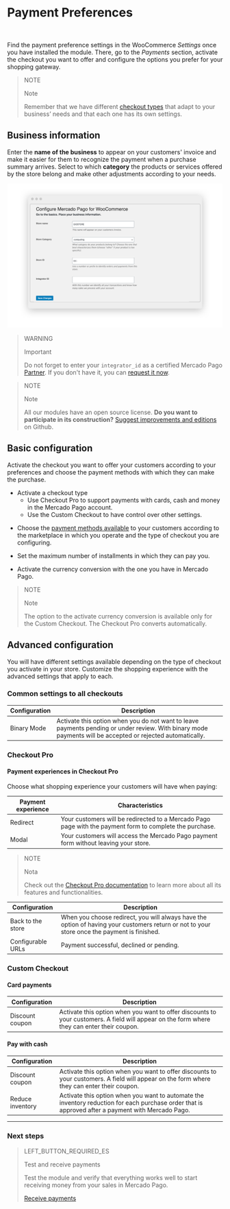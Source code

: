 # Payment Preferences
<br/>

Find the payment preference settings in the WooCommerce *Settings* once you have installed the module. There, go to the *Payments* section, activate the checkout you want to offer and configure the options you prefer for your shopping gateway.

> NOTE
>
> Note
>
> Remember that we have different [checkout types]() that adapt to your business’ needs and that each one has its own settings.

## Business information

Enter the **name of the business** to appear on your customers' invoice and make it easier for them to recognize the payment when a purchase summary arrives. Select to which **category** the products or services offered by the store belong and make other adjustments according to your needs.

![Basic information](/images/woocomerce/en_info_basica.png)

> WARNING
>
> Important
>
> Do not forget to enter your `integrator_id` as a certified Mercado Pago [Partner](https://partners.mercadopago.com/). If you don't have it, you can [request it now](https://docs.google.com/forms/d/1EeO__nZuqHf4cb81NpwtDSybPT7COluSZVrXR4A8F7Q/viewform?edit_requested=true).

<span></span>

> NOTE
>
> Note
>
> All our modules have an open source license. **Do you want to participate in its construction?** [Suggest improvements and editions](https://github.com/mercadopago/cart-woocommerce) on Github.

## Basic configuration

Activate the checkout you want to offer your customers according to your preferences and choose the payment methods with which they can make the purchase.

* Activate a checkout type
  * Use Checkout Pro to support payments with cards, cash and money in the Mercado Pago account.
  * Use the Custom Checkout to have control over other settings.

<!-- > WARNING
>
> Important
>
> Note that the [Checkout Pro](https://www.mercadopago.com.ar/developers/en/guides/online-payments/checkout-pro/introduction) is exclusive of the Custom Checkout and vice versa. You can use both custom checkouts at the same time to offer all means of payment. -->

* Choose the [payment methods available](https://www.mercadopago.com.ar/developers/en/guides/localization/payment-methods/) to your customers according to the marketplace in which you operate and the type of checkout you are configuring.

* Set the maximum number of installments in which they can pay you.

* Activate the currency conversion with the one you have in Mercado Pago.

> NOTE
>
> Note
>
> The option to the activate currency conversion is available only for the Custom Checkout. The Checkout Pro converts automatically.

## Advanced configuration

You will have different settings available depending on the type of checkout you activate in your store. Customize the shopping experience with the advanced settings that apply to each.

### Common settings to all checkouts

| Configuration                 | Description                                                                 	                |
|-------------------------------|-----------------------------------------------------------------------------------------------|
| Binary Mode     	            | Activate this option when you do not want to leave payments pending or under review. With binary mode payments will be accepted or rejected automatically.|

### Checkout Pro

#### Payment experiences in Checkout Pro

Choose what shopping experience your customers will have when paying: 

| Payment experience            | Characteristics                                                              	                                 |
|-------------------------------|----------------------------------------------------------------------------------------------------------------|
| Redirect     	                | Your customers will be redirected to a Mercado Pago page with the payment form to complete the purchase.       |
| Modal                       	| Your customers will access the Mercado Pago payment form without leaving your store.                           |

> NOTE
>
> Nota
>
> Check out the [Checkout Pro documentation](https://www.mercadopago.com.ar/developers/en/guides/online-payments/checkout-pro/introduction/) to learn more about all its features and functionalities.

| Configuration                 | Description                                                               	                  |
|-------------------------------|-----------------------------------------------------------------------------------------------|
| Back to the store     	      | When you choose redirect, you will always have the option of having your customers return or not to your store once the payment is finished.|
| Configurable URLs           	| Payment successful, declined or pending.|

### Custom Checkout

#### Card payments

| Configuration                 | Description                                                                 	                |
|-------------------------------|-----------------------------------------------------------------------------------------------|
| Discount coupon       	      | Activate this option when you want to offer discounts to your customers. A field will appear on the form where they can enter their coupon.|

#### Pay with cash

| Configuration                 | Description                                                                 	                |
|-------------------------------|-----------------------------------------------------------------------------------------------|
| Discount coupon       	      | Activate this option when you want to offer discounts to your customers. A field will appear on the form where they can enter their coupon.|
| Reduce inventory      	      | Activate this option when you want to automate the inventory reduction for each purchase order that is approved after a payment with Mercado Pago.|

---

### Next steps

> LEFT_BUTTON_REQUIRED_ES
>
> Test and receive payments
>
> Test the module and verify that everything works well to start receiving money from your sales in Mercado Pago.
>
>
> [Receive payments](https://www.mercadopago.com.ar/developers/en/guides/plugins/woocommerce/receive-payments/)